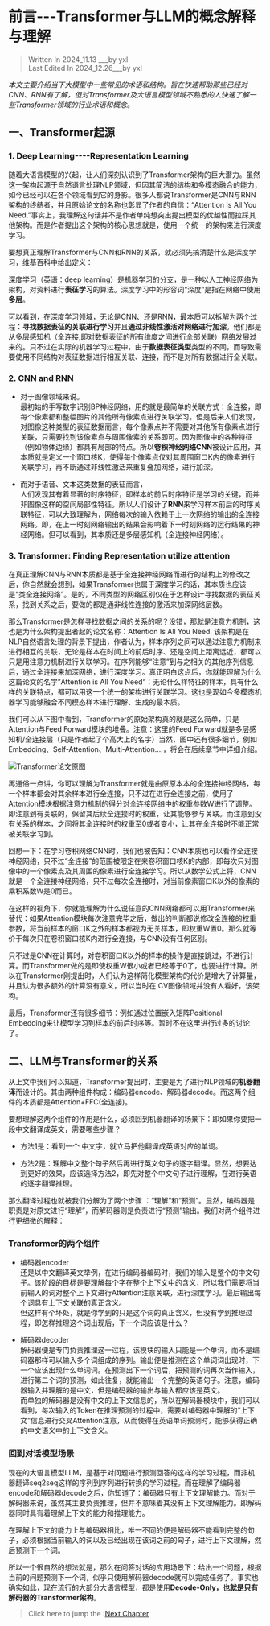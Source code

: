 # 前言---Transformer与LLM的概念解释与理解

> Written  In 2024_11.13 ___by yxl   
> Last Edited In 2024_12.26___by yxl




*本文主要介绍当下大模型中一些常见的术语和结构。旨在快速帮助那些已经对CNN、RNN有了解，但对Transformer及大语言模型领域不熟悉的人快速了解一些Transformer领域的行业术语和概念。*

## 一、Transformer起源 

### 1. Deep Learning----Representation Learning

随着大语言模型的兴起，让人们深刻认识到了Transformer架构的巨大潜力。虽然这一架构起源于自然语言处理NLP领域，但因其简洁的结构和多模态融合的能力，如今已经可以在各个领域看到它的身影。很多人都说Transformer是CNN与RNN架构的终结者，并且原始论文的名称也彰显了作者的自信：“Attention Is All You Need.”事实上，我理解这句话并不是作者单纯想突出提出模型的优越性而拉踩其他架构。而是作者提出这个架构的核心思想就是，使用一个统一的架构来进行深度学习。



要想真正理解Transformer与CNN和RNN的关系，就必须先搞清楚什么是深度学习，维基百科中给出定义：

深度学习（英语：deep learning）是机器学习的分支，是一种以人工神经网络为架构，对资料进行**表征学习**的算法。深度学习中的形容词“深度”是指在网络中使用 **多层**。 


可以看到，在深度学习领域，无论是CNN、还是RNN，最本质可以拆解为两个过程：**寻找数据表征的关联进行学习**并且**通过非线性激活对网络进行加深**。他们都是从多层感知机（全连接,即对数据表征的所有维度之间进行全部关联）网络发展过来的。只不过在实际的机器学习过程中，由于**数据表征类型**类型的不同，而导致需要使用不同结构对表征数据进行相互关联、连接，而不是对所有数据进行全关联。

### 2. CNN and RNN

- 对于图像领域来说。  
最初始的手写数字识别BP神经网络，用的就是最简单的关联方式：全连接，即每个像素都和整幅图片的其他所有像素点进行关联学习。但是后来人们发现，对图像这种类型的表征数据而言，每个像素点并不需要对其他所有像素点进行关联，只需要找到该像素点与周围像素的关系即可。因为图像中的各种特征（例如物体边缘）都具有局部的特点。所以**卷积神经网络CNN**被设计应用，其本质就是定义一个窗口核K，使得每个像素点仅对其周围窗口K内的像素进行关联学习，再不断通过非线性激活来重复叠加网络，进行加深。

- 而对于语音、文本这类数据的表征而言，  
人们发现其有着显著的时序特征，即样本的前后时序特征是学习的关键，而并非图像这样的空间局部性特征。所以人们设计了**RNN**来学习样本前后的时序关联特征，可以大致理解为，网络每次的输入依赖于上一次网络的输出的全连接网络。即，在上一时刻网络输出的结果会影响着下一时刻网络的运行结果的神经网络。但可以看到，其本质还是多层感知机（全连接神经网络）。

### 3. Transformer: Finding Representation utilize attention

在真正理解CNN与RNN本质都是基于全连接神经网络而进行的结构上的修改之后，你自然就会想到，如果Transformer也属于深度学习的话，其本质也应该是“类全连接网络”。是的，不同类型的网络区别仅在于怎样设计寻找数据的表征关系，找到关系之后，要做的都是通非线性连接的激活来加深网络层数。

那么Transformer是怎样寻找数据之间的关系的呢？没错，那就是注意力机制，这也是为什么架构提出者起的论文名称：Attention Is All You Need. 该架构是在NLP自然语言处理的背景下提出，作者认为，样本序列之间可以通过注意力机制来进行相互的关联，无论是样本在时间上的前后时序、还是空间上距离远近，都可以只是用注意力机制进行关联学习。在序列能够“注意”到与之相关的其他序列信息后，通过全连接来加深网络，进行深度学习。真正明白这点后，你就能理解为什么这篇论文的名字”Attention is All You Need“：无论什么样特征的样本，具有什么样的关联特点，都可以用这一个统一的架构进行关联学习。这也是现如今多模态机器学习能够融合不同模态样本进行理解、生成的最本质。

我们可以从下图中看到，Transformer的原始架构真的就是这么简单，只是Attention与Feed Forward模块的堆叠。注意：这里的Feed Forward就是多层感知机/全连接层（只是作者起了个高大上的名字）当然，图中还有很多细节，例如Embedding、Self-Attention、Multi-Attention....，将会在后续章节中详细介绍。


![Transformer论文原图](../images/01.png#center)

再通俗一点讲，你可以理解为Transformer就是由原原本本的全连接神经网络，每一个样本都会对其余样本进行全连接，只不过在进行全连接之前，使用了Attention模块根据注意力机制的得分对全连接网络中的权重参数W进行了调整。即注意到有关联的，保留其后续全连接时的权重，让其能够参与关联。而注意到没有关系的样本，之间将其全连接时的权重至0或者变小，让其在全连接时不能正常被关联学习到。

回想一下：在学习卷积网络CNN时，我们也被告知：CNN本质也可以看作全连接神经网络，只不过“全连接”的范围被限定在来卷积窗口核K的内部，即每次只对图像中的一个像素点及其周围的像素进行全连接学习。所以从数学公式上将，CNN就是一个全连接神经网络，只不过每次全连接时，对当前像素窗口K以外的像素的乘积系数W是0而已。

在这样的视角下，你就能理解为什么说任意的CNN网络都可以用Transformer来替代：如果Attention模块每次注意完毕之后，做出的判断都说修改全连接的权重参数，将当前样本的窗口K之外的样本都视为无关样本，即权重W置0。那么就等价于每次只在卷积窗口核K内进行全连接，与CNN没有任何区别。

只不过是CNN在计算时，对卷积窗口K以外的样本的操作是直接跳过，不进行计算。而Transformer做的是即使权重W很小或者已经等于0了，也要进行计算。所以在Transformer刚提出时，人们认为这样简化模型架构的代价是增大了计算量，并且认为很多额外的计算没有意义，所以当时在 CV图像领域并没有人看好，该架构。

最后，Transformer还有很多细节：例如通过位置嵌入矩阵Positional Embedding来让模型学习到样本的前后时序等。暂时不在这里进行过多的讨论了。

## 二、LLM与Transformer的关系

从上文中我们可以知道，Transformer提出时，主要是为了进行NLP领域的**机器翻译**而设计的。其由两种组件构成：编码器encode、解码器decode。而这两个组件的本质都是Attention+FFC(全连接)。

要想理解这两个组件的作用是什么，必须回到机器翻译的场景下：即如果你要把一段中文翻译成英文，需要哪些步骤？
- 方法1是：看到一个 中文字，就立马把他翻译成英语对应的单词。

- 方法2是：理解中文整个句子然后再进行英文句子的逐字翻译。显然，想要达到更好的效果，应该选择方法2，即先对整个中文句子进行理解，在进行英语的逐字翻译推理。

那么翻译过程也就被我们分解为了两个步骤 ：“理解”和“预测”。显然，编码器是职责是对原文进行“理解”，而解码器则是负责进行“预测”输出。我们对两个组件进行更细微的解释：

### Transformer的两个组件

- 编码器encoder   
还是以中文翻译英文举例，在进行编码器编码时，我们的输入是整个的中文句子。该阶段的目标是要理解每个字在整个上下文中的含义，所以我们需要将当前输入的词对整个上下文进行Attention注意关联，进行深度学习。最后输出每个词具有上下文关联的真正含义。   
但这样有个坏处，就是你学到的只是这个词的真正含义，但没有学到推理过程，即怎样推理这个词出现后，下一个词应该是什么？

- 解码器decoder   
解码器便是专门负责推理这一过程，该模块的输入只能是一个单词，而不是编码器那样可以输入多个词组成的序列。输出便是推测在这个单词词出现时，下一个应该出现什么单词词。在预测出下一个词后，把预测的词再次当作输入，进行第二个词的预测，如此往复，就能输出一个完整的英语句子。注意，编码器输入并理解的是中文，但是编码器的输出与输入都应该是英文。   
而单独的解码器是没有中文的上下文信息的，所以在解码器模块中，我们可以看到，每次输入的Token在推理预测的过程中，需要对编码器中理解的“上下文”信息进行交叉Attention注意，从而使得在英语单词预测时，能够获得正确的中文语义中的上下文含义。

### 回到对话模型场景   
现在的大语言模型LLM，是基于对问题进行预测回答的这样的学习过程，而非机器翻译seq2seq这样的序列到序列进行转换的学习过程。而在理解了编码器encode和解码器decode之后，你知道了：编码器只有上下文理解能力。而对于解码器来说，虽然其主要负责推理，但并不意味着其没有上下文理解能力。即解码器同时具有着理解上下文的能力和推理能力。   

在理解上下文的能力上与编码器相比，唯一不同的便是解码器不能看到完整的句子，必须根据当前输入的词以及已经出现在该词之前的句子，进行上下文理解，然后预测下一个词。

所以一个很自然的想法就是，那么在问答对话的应用场景下：给出一个问题，根据当前的问题预测下一个词，似乎只使用解码器decode就可以完成任务了。事实也确实如此，现在流行的大部分大语言模型，都是使用**Decode-Only，也就是只有解码器的Transformer架构**。

> Click here to jump the :[Next Chapter](./Transformer_1.md)
